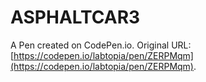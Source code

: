 # ASPHALTCAR3

A Pen created on CodePen.io. Original URL: [https://codepen.io/labtopia/pen/ZERPMqm](https://codepen.io/labtopia/pen/ZERPMqm).

